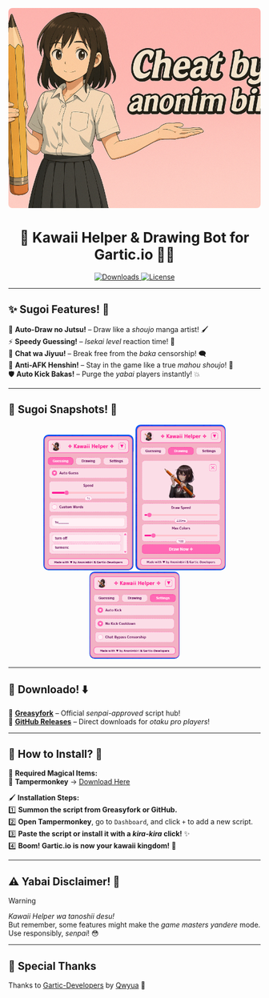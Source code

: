 <p align="center">
  <img src="./Assets/kawaii-banner.png" alt="Kawaii Helper" style="width: 100%; max-width: 100%; height: 400px; object-fit: cover; object-position: top; border-radius: 8px;">
</p>

<h1 align="center">🌸 Kawaii Helper & Drawing Bot for Gartic.io 🎨✨</h1>

<p align="center">
  <a href="#downloado">
    <img src="https://img.shields.io/greasyfork/dt/528907?style=for-the-badge&color=ff66cc&labelColor=cc99ff&logo=greasyfork&logoColor=white" alt="Downloads">
  </a>  
  <a href="#">
    <img src="https://img.shields.io/badge/License-MIT-ff66cc?style=for-the-badge&logo=book&logoColor=white" alt="License">
  </a>
</p>

---

## ✨ Sugoi Features! 💫  

🎨 **Auto-Draw no Jutsu!** – Draw like a *shoujo* manga artist! 🖌  
⚡ **Speedy Guessing!** – *Isekai level* reaction time! 🚀  
💬 **Chat wa Jiyuu!** – Break free from the *baka* censorship! 🗨️  
💫 **Anti-AFK Henshin!** – Stay in the game like a true *mahou shoujo*! 🌟  
🛡 **Auto Kick Bakas!** – Purge the *yabai* players instantly! 💥  

---

## 📸 Sugoi Snapshots! 🎀  

<p align="center">
  <img src="./Assets/guess-snap.png" alt="Guess Snap" width="180" style="border-radius: 10px;">  
  <img src="./Assets/draw-snap.png" alt="Draw Snap" width="180" style="border-radius: 10px;">  
  <img src="./Assets/settings-snap.png" alt="Settings Snap" width="180" style="border-radius: 10px;">  
</p>  

---

## 🔽 <span id="downloado">Downloado!</span> ⬇️  

🎀 **[Greasyfork](https://greasyfork.org/en/scripts/528907-kawaii-helper-drawing-bot-for-gartic-io/)** – Official *senpai-approved* script hub!  
💖 **[GitHub Releases](https://github.com/Gartic-Developers/Kawaii-Helper/releases)** – Direct downloads for *otaku pro players*!  

---

## 🚀 How to Install? 🌈  

📌 **Required Magical Items:**  
🔹 **Tampermonkey** → [Download Here](https://www.tampermonkey.net)  

🖌 **Installation Steps:**  
1️⃣ **Summon the script from Greasyfork or GitHub.**  
2️⃣ **Open Tampermonkey**, go to `Dashboard`, and click `+` to add a new script.  
3️⃣ **Paste the script or install it with a *kira-kira* click!** ✨  
4️⃣ **Boom! Gartic.io is now your kawaii kingdom!** 🌸  

---

## ⚠️ Yabai Disclaimer! 🚨  

> [!WARNING]  
> *Kawaii Helper wa tanoshii desu!*  
> But remember, some features might make the *game masters* *yandere* mode. Use responsibly, *senpai*! 😳  

---

## 🙏 Special Thanks  

Thanks to [Gartic-Developers](https://github.com/Gartic-Developers/Gartic-WordList) by [Qwyua](https://github.com/Qwyua) 💖
